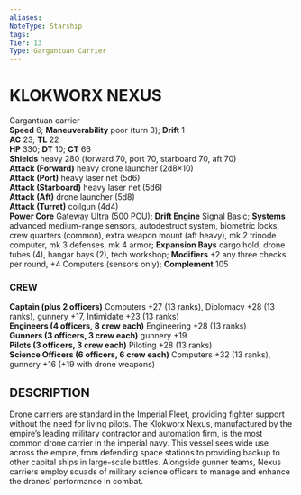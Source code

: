 ```yaml
---
aliases: 
NoteType: Starship
tags: 
Tier: 13
Type: Gargantuan Carrier
---
```

# KLOKWORX NEXUS
Gargantuan carrier  
**Speed** 6; **Maneuverability** poor (turn 3); **Drift** 1  
**AC** 23; **TL** 22  
**HP** 330; **DT** 10; **CT** 66  
**Shields** heavy 280 (forward 70, port 70, starboard 70, aft 70)  
**Attack (Forward)** heavy drone launcher (2d8×10)  
**Attack (Port)** heavy laser net (5d6)  
**Attack (Starboard)** heavy laser net (5d6)  
**Attack (Aft)** drone launcher (5d8)  
**Attack (Turret)** coilgun (4d4)  
**Power Core** Gateway Ultra (500 PCU); **Drift Engine** Signal Basic; **Systems** advanced medium-range sensors, autodestruct system, biometric locks, crew quarters (common), extra weapon mount (aft heavy), mk 2 trinode computer, mk 3 defenses, mk 4 armor; **Expansion Bays** cargo hold, drone tubes (4), hangar bays (2), tech workshop; **Modifiers** +2 any three checks per round, +4 Computers (sensors only); **Complement** 105

### CREW

**Captain (plus 2 officers)** Computers +27 (13 ranks), Diplomacy +28 (13 ranks), gunnery +17, Intimidate +23 (13 ranks)  
**Engineers (4 officers, 8 crew each)** Engineering +28 (13 ranks)  
**Gunners (3 officers, 3 crew each)** gunnery +19  
**Pilots (3 officers, 3 crew each)** Piloting +28 (13 ranks)  
**Science Officers (6 officers, 6 crew each)** Computers +32 (13 ranks), gunnery +16 (+19 with drone weapons)

## DESCRIPTION

Drone carriers are standard in the Imperial Fleet, providing fighter support without the need for living pilots. The Klokworx Nexus, manufactured by the empire’s leading military contractor and automation firm, is the most common drone carrier in the imperial navy. This vessel sees wide use across the empire, from defending space stations to providing backup to other capital ships in large-scale battles. Alongside gunner teams, Nexus carriers employ squads of military science officers to manage and enhance the drones’ performance in combat.